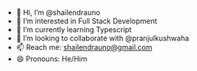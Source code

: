 - 👋 Hi, I’m @shailendrauno
- 👀 I’m interested in Full Stack Development
- 🌱 I’m currently learning Typescript
- 💞️ I’m looking to collaborate with @pranjulkushwaha
- 📫 Reach me: [shailendrauno@gmail.com](shailendrauno@gmail.com)
- 😄 Pronouns: He/Him

<!---
shailendrauno/shailendrauno is a ✨ special ✨ repository because its `README.md` (this file) appears on your GitHub profile.
You can click the Preview link to take a look at your changes.
--->
